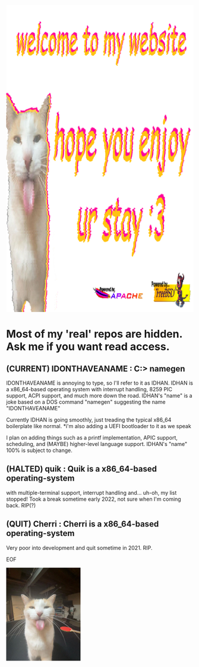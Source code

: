 <img title="WELCOME TO MY WEBSITE!" alt="welcome to my website" src="/website.png" height="825">

<h1>Most of my 'real' repos are hidden. Ask me if you want read access.</h1>

## (CURRENT) IDONTHAVEANAME : C:> namegen
IDONTHAVEANAME is annoying to type, so I'll refer to it as IDHAN.
IDHAN is a x86_64-based operating system with interrupt handling, 8259 PIC support, ACPI support, and much more down the road.
IDHAN's "name" is a joke based on a DOS command "namegen" suggesting the name "IDONTHAVEANAME"

Currently IDHAN is going smoothly, just treading the typical x86_64 boilerplate like normal.
*i'm also adding a UEFI bootloader to it as we speak

I plan on adding things such as a printf implementation, APIC support, scheduling,
and (MAYBE) higher-level language support.
IDHAN's "name" 100% is subject to change. 

## (HALTED) quik :  Quik is a x86_64-based operating-system
with multiple-terminal support, interrupt handling and... uh-oh, my list stopped!
Took a break sometime early 2022, not sure when I'm coming back.
RIP(?)

## (QUIT) Cherri : Cherri is a x86_64-based operating-system
Very poor into development and quit sometime in 2021.
RIP.

EOF

<img title="silly milly" alt="cat with tounge out lol :D" src="/milly.jpg" height="250">
